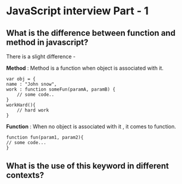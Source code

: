 # JavaScript interview Part - 1
## What is the difference between function and method in javascript?
There is a slight difference - 

**Method** : Method is a function when object is associated with it.

    var obj = {
    name : "John snow",
    work : function someFun(paramA, paramB) {
        // some code..
    }
    workHard(){
        // hard work
    }

**Function** : When no object is associated with it , it comes to function.

    function fun(param1, param2){
    // some code...
    }
    
## What is the use of this keyword in different contexts?
